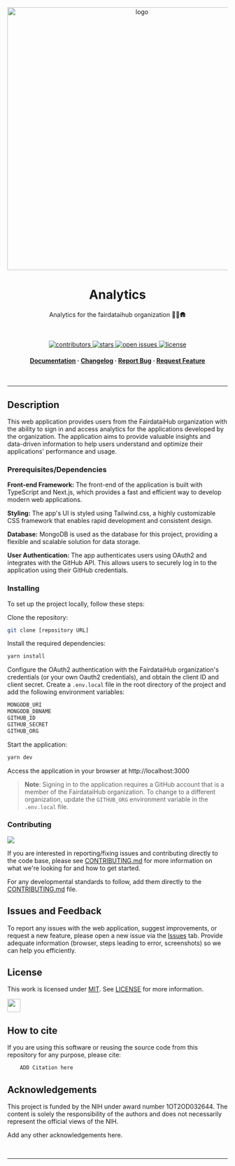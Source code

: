 <div align="center">

<img src="https://fairdataihub.org/logo.svg" alt="logo" width="600" height="auto" />

<br />

<h1>Analytics</h1>

<p>
Analytics for the fairdataihub organization 🍄🚜🛖
</p>

<br />

<p>
  <a href="https://github.com/fairdataihub/analytic/graphs/contributors">
    <img src="https://img.shields.io/github/contributors/fairdataihub/analytics.svg?style=flat-square" alt="contributors" />
  </a>
  <a href="https://github.com/fairdataihub/analytics/stargazers">
    <img src="https://img.shields.io/github/stars/fairdataihub/analytics.svg?style=flat-square" alt="stars" />
  </a>
  <a href="https://github.com/fairdataihub/analytics/issues/">
    <img src="https://img.shields.io/github/issues/fairdataihub/analytics.svg?style=flat-square" alt="open issues" />
  </a>
  <a href="https://github.com/fairdataihub/analytics/blob/main/LICENSE">
    <img src="https://img.shields.io/github/license/fairdataihub/analytics.svg?style=flat-square" alt="license" />
  </a>
</p>
   
<h4>
    <a href="#">Documentation</a>
  <span> · </span>
    <a href="#">Changelog</a>
  <span> · </span>
    <a href="https://github.com/fairdataihub/analytics/issues/">Report Bug</a>
  <span> · </span>
    <a href="#">Request Feature</a>
  </h4>
</div>

<br />

---

## Description

This web application provides users from the FairdataiHub organization with the ability to sign in and access analytics for the applications developed by the organization. The application aims to provide valuable insights and data-driven information to help users understand and optimize their applications' performance and usage.

### Prerequisites/Dependencies

**Front-end Framework:** The front-end of the application is built with TypeScript and Next.js, which provides a fast and efficient way to develop modern web applications.

**Styling:** The app's UI is styled using Tailwind.css, a highly customizable CSS framework that enables rapid development and consistent design.

**Database:** MongoDB is used as the database for this project, providing a flexible and scalable solution for data storage.

**User Authentication:** The app authenticates users using OAuth2 and integrates with the GitHub API. This allows users to securely log in to the application using their GitHub credentials.


### Installing

To set up the project locally, follow these steps:

Clone the repository:
```bash
git clone [repository URL]
```

Install the required dependencies:
```bash
yarn install
```

Configure the OAuth2 authentication with the FairdataiHub organization's credentials (or your own Oauth2 credentials), and obtain the client ID and client secret.
Create a `.env.local` file in the root directory of the project and add the following environment variables:
```bash
MONGODB_URI
MONGODB_DBNAME
GITHUB_ID
GITHUB_SECRET
GITHUB_ORG
```

Start the application:
```bash
yarn dev
```

Access the application in your browser at http://localhost:3000

>**Note**:
>Signing in to the application requires a GitHub account that is a member of the FairdataiHub organization. To change to a different organization, update the `GITHUB_ORG` environment variable in the `.env.local` file.

### Contributing

<a href="https://github.com/fairdataihub/analytics/graphs/contributors">
  <img src="https://contrib.rocks/image?repo=fairdataihub/analytics" />
</a>

If you are interested in reporting/fixing issues and contributing directly to the code base, please see [CONTRIBUTING.md](CONTRIBUTING.md) for more information on what we're looking for and how to get started.

For any developmental standards to follow, add them directly to the [CONTRIBUTING.md](CONTRIBUTING.md) file.

## Issues and Feedback

To report any issues with the web application, suggest improvements, or request a new feature, please open a new issue via the [Issues](https://github.com/fairdataihub/analytics/issues) tab. Provide adequate information (browser, steps leading to error, screenshots) so we can help you efficiently.

## License

This work is licensed under
[MIT](https://opensource.org/licenses/mit). See [LICENSE](https://github.com/fairdataihub/analytics/blob/main/LICENSE) for more information.

<a href="https://fairdataihub.org/" >
  <img src="https://www.channelfutures.com/files/2017/04/3_0.png" height="30" />
</a>

## How to cite

If you are using this software or reusing the source code from this repository for any purpose, please cite:

```bash
    ADD Citation here
```

## Acknowledgements

This project is funded by the NIH under award number 1OT2OD032644. The content is solely the responsibility of the authors and does not necessarily represent the official views of the NIH.

Add any other acknowledgements here.

<br />

---
